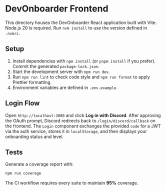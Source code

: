 # DevOnboarder Frontend

This directory houses the DevOnboarder React application built with Vite.
Node.js 20 is required. Run `nvm install` to use the version defined in `.nvmrc`.

## Setup
1. Install dependencies with `npm install` (or `pnpm install` if you prefer). Commit the generated `package-lock.json`.
2. Start the development server with `npm run dev`.
3. Run `npm run lint` to check code style and `npm run format` to apply Prettier formatting.
4. Environment variables are defined in `.env.example`.

## Login Flow

Open `http://localhost:3000` and click **Log in with Discord**.
After approving the OAuth prompt, Discord redirects back to
`/login/discord/callback` on the frontend. The `Login` component exchanges the
provided `code` for a JWT via the auth service, stores it in `localStorage`, and
then displays your onboarding status and level.

## Tests

Generate a coverage report with:

```bash
npm run coverage
```

The CI workflow requires every suite to maintain **95%** coverage.

